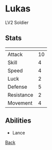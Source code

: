# Lukas

LV2 Soldier

## Stats

| <!-- -->   | <!-- --> |
| ---------- | -------- |
| Attack     | 10       |
| Skill      | 4        |
| Speed      | 4        |
| Luck       | 2        |
| Defense    | 5        |
| Resistance | 2        |
| Movement   | 4        |

## Abilities

- Lance

[Back](README.md)
